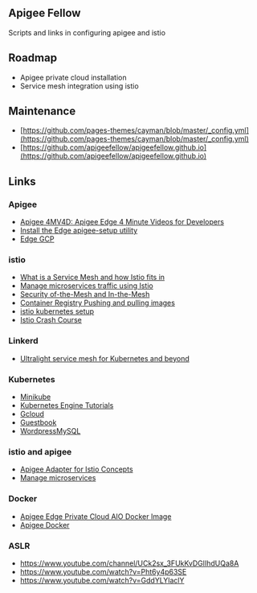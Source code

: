 ## Apigee Fellow

Scripts and links in configuring apigee and istio

## Roadmap

* Apigee private cloud installation
* Service mesh integration using istio

## Maintenance

* [https://github.com/pages-themes/cayman/blob/master/_config.yml](https://github.com/pages-themes/cayman/blob/master/_config.yml)
* [https://github.com/apigeefellow/apigeefellow.github.io](https://github.com/apigeefellow/apigeefellow.github.io)

## Links

### Apigee

* [Apigee 4MV4D: Apigee Edge 4 Minute Videos for Developers](https://www.youtube.com/playlist?list=PLIXjuPlujxxxe3iTmLtgfIBgpMo7iD7fk)
* [Install the Edge apigee-setup utility](https://docs.apigee.com/private-cloud/v4.18.05/install-edge-apigee-setup-utility)
* [Edge GCP](https://github.com/apigee/edge-gcp)

### istio

* [What is a Service Mesh and how Istio fits in](https://developer.ibm.com/code/2017/07/21/service-mesh-architecture-and-istio/)
* [Manage microservices traffic using Istio](https://developer.ibm.com/patterns/manage-microservices-traffic-using-istio/)
* [Security of-the-Mesh and In-the-Mesh](https://www.alcide.io/service-mesh-security/)
* [Container Registry Pushing and pulling images](https://cloud.google.com/container-registry/docs/pushing-and-pulling?hl=en_US&_ga=2.26431101.-1105478373.1555578505)
* [istio kubernetes setup](https://cloud.google.com/kubernetes-engine/docs/tutorials/installing-istio)
* [Istio Crash Course](https://medium.com/namely-labs/a-crash-course-for-running-istio-1c6125930715)

### Linkerd

* [Ultralight service mesh for Kubernetes and beyond](https://linkerd.io/)

### Kubernetes

* [Minikube](https://kubernetes.io/docs/setup/minikube/)
* [Kubernetes Engine Tutorials](https://cloud.google.com/kubernetes-engine/docs/tutorials/)
* [Gcloud](https://cloud.google.com/sdk/docs/)
* [Guestbook](https://kubernetes.io/docs/tutorials/stateless-application/guestbook/)
* [WordpressMySQL](https://kubernetes.io/docs/tutorials/stateful-application/mysql-wordpress-persistent-volume/)

### istio and apigee

* [Apigee Adapter for Istio Concepts](https://docs.apigee.com/api-platform/istio-adapter/concepts)
* [Manage microservices](https://cloud.google.com/apigee/manage-microservices/?utm_referrer=https://cloud.google.com/blog/products/api-management/introducing-apigee-api-management-for-istio)

### Docker

* [Apigee Edge Private Cloud AIO Docker Image](https://community.apigee.com/articles/42562/apigee-edge-private-cloud-aio-docker-image.html)
* [Apigee Docker](https://docker.apigee.net/apigee-edge-aio)

### ASLR 

* https://www.youtube.com/channel/UCk2sx_3FUkKvDGlIhdUQa8A
* https://www.youtube.com/watch?v=Pht6y4p63SE
* https://www.youtube.com/watch?v=GddYLYlaclY
